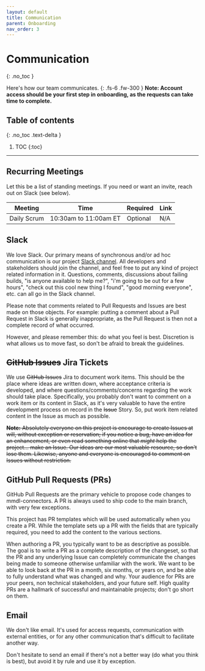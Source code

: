 ```yaml
---
layout: default
title: Communication
parent: Onboarding
nav_order: 3
---
```


# Communication
{: .no_toc }

Here's how our team communicates.
{: .fs-6 .fw-300 }
**Note:  Account access should be your first step in onboarding, as the requests can take time to complete.**

## Table of contents
{: .no_toc .text-delta }

1. TOC
{:toc}
---

## Recurring Meetings

Let this be a list of standing meetings.  If you need or want an invite, reach out on Slack (see below).

| Meeting      | Time                  | Required | Link |
| ------------ | --------------------- | -------- | ---- |
| Daily Scrum  | 10:30am to 11:00am ET | Optional | N/A  |

## Slack

We love Slack.  Our primary means of synchronous and/or ad hoc communication is our project [Slack channel](https://cmsgov.slack.com/archives/C0403M0D007).  All developers and stakeholders should join the channel, and feel free to put any kind of project related information in it.  Questions, comments, discussions about failing builds, "is anyone available to help me?", "i'm going to be out for a few hours", "check out this cool new thing I found", "good morning everyone", etc. can all go in the Slack channel.  

Please note that comments related to Pull Requests and Issues are best made on those objects.  For example:  putting a comment about a Pull Request in Slack is generally inappropriate, as the Pull Request is then not a complete record of what occurred.  

However, and please remember this:  do what you feel is best.  Discretion is what allows us to move fast, so don't be afraid to break the guidelines.

## ~~GitHub Issues~~ Jira Tickets

We use ~~GitHub Issues~~ Jira to document work items.  This should be the place where ideas are written down, where acceptance criteria is developed, and where questions/comments/concerns regarding the work should take place.  Specifically, you probably don't want to comment on a work item or its content in Slack, as it's very valuable to have the entire development process on record in the ~~Issue~~ Story.  So, put work item related content in the Issue as much as possible.

~~**Note:**  Absolutely everyone on this project is encourage to create Issues at will, without exception or reservation; if you notice a bug, have an idea for an enhancement, or even read something online that *might* help the project... make an Issue.  Our ideas are our most valuable resource, so don't lose them.  Likewise, anyone and everyone is encouraged to comment on Issues without restriction.~~

## GitHub Pull Requests (PRs)

GitHub Pull Requests are the primary vehicle to propose code changes to mmdl-connectors.  A PR is always used to ship code to the main branch, with very few exceptions.

This project has PR templates which will be used automatically when you create a PR.  While the template sets up a PR with the fields that are typically required, you need to add the content to the various sections.

When authoring a PR, you typically want to be as descriptive as possible.  The goal is to write a PR as a complete description of the changeset, so that the PR and any underlying Issue can completely communicate the changes being made to someone otherwise unfamiliar with the work.  We want to be able to look back at the PR in a month, six months, or years on, and be able to fully understand what was changed and why.  Your audience for PRs are your peers, non technical stakeholders, and your future self.  High quality PRs are a hallmark of successful and maintainable projects; don't go short on them.

## Email

We don't like email.  It's used for access requests, communication with external entities, or for any other communication that's difficult to facilitate another way.  

Don't hesitate to send an email if there's not a better way (do what you think is best), but avoid it by rule and use it by exception.


